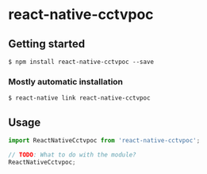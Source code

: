 # react-native-cctvpoc

## Getting started

`$ npm install react-native-cctvpoc --save`

### Mostly automatic installation

`$ react-native link react-native-cctvpoc`

## Usage

```javascript
import ReactNativeCctvpoc from 'react-native-cctvpoc';

// TODO: What to do with the module?
ReactNativeCctvpoc;
```
